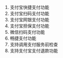 1. 支付宝快捷支付功能
2. 支付宝扫码支付功能
3. 支付宝网银支付功能
4. 支付宝担保支付功能
5. 微信扫码支付功能
6. 畅捷支付功能
7. 支持调用支付服务前检查
8. 支持支付宝支付退款功能